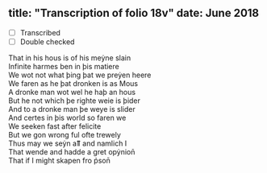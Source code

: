 title: "Transcription of folio 18v"
date: June 2018
---

- [ ] Transcribed
- [ ] Double checked

That in his hous is of his meẏne slain  
Infinite harmes ben in þis matiere  
We wot not what þing þat we preẏen heere  
We faren as he þat dronken is as Mous  
A dronke man wot wel he haþ an hous  
But he not which þe righte weie is þider  
And to a dronke man þe weye is slider  
And certes in þis world so faren we  
We seeken fast after felicite  
But we gon wrong ful ofte trewely  
Thus may we seẏn aỻ and namlich I  
That wende and hadde a gret opẏnion̄  
That if I might skapen fro p̉son̄  
